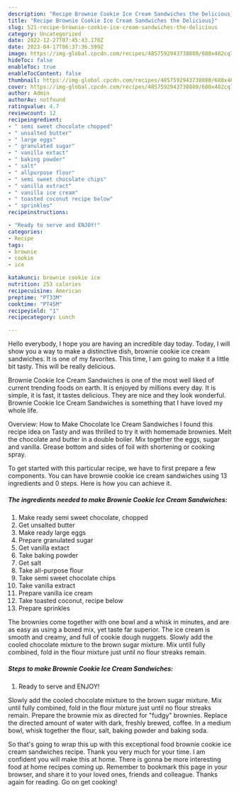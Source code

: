 ```yaml
---
description: "Recipe Brownie Cookie Ice Cream Sandwiches the Delicious}"
title: "Recipe Brownie Cookie Ice Cream Sandwiches the Delicious}"
slug: 521-recipe-brownie-cookie-ice-cream-sandwiches-the-delicious
category: Uncategorized
date: 2022-12-27T07:45:43.170Z
date: 2023-04-17T06:37:36.599Z
image: https://img-global.cpcdn.com/recipes/4857592943738880/680x482cq70/brownie-cookie-ice-cream-sandwiches-recipe-main-photo.jpg
hideToc: false
enableToc: true
enableTocContent: false
thumbnail: https://img-global.cpcdn.com/recipes/4857592943738880/680x482cq70/brownie-cookie-ice-cream-sandwiches-recipe-main-photo.jpg
cover: https://img-global.cpcdn.com/recipes/4857592943738880/680x482cq70/brownie-cookie-ice-cream-sandwiches-recipe-main-photo.jpg
author: Admin
authorAv: notfound
ratingvalue: 4.7
reviewcount: 12
recipeingredient:
- " semi sweet chocolate chopped"
- " unsalted butter"
- " large eggs"
- " granulated sugar"
- " vanilla extact"
- " baking powder"
- " salt"
- " allpurpose flour"
- " semi sweet chocolate chips"
- " vanilla extract"
- " vanilla ice cream"
- " toasted coconut recipe below"
- " sprinkles"
recipeinstructions:

- "Ready to serve and ENJOY!"
categories:
- Recipe
tags:
- brownie
- cookie
- ice

katakunci: brownie cookie ice 
nutrition: 253 calories
recipecuisine: American
preptime: "PT33M"
cooktime: "PT45M"
recipeyield: "1"
recipecategory: Lunch

---
```



Hello everybody, I hope you are having an incredible day today. Today, I will show you a way to make a distinctive dish, brownie cookie ice cream sandwiches. It is one of my favorites. This time, I am going to make it a little bit tasty. This will be really delicious.

Brownie Cookie Ice Cream Sandwiches is one of the most well liked of current trending foods on earth. It is enjoyed by millions every day. It is simple, it is fast, it tastes delicious. They are nice and they look wonderful. Brownie Cookie Ice Cream Sandwiches is something that I have loved my whole life.

Overview: How to Make Chocolate Ice Cream Sandwiches I found this recipe idea on Tasty and was thrilled to try it with homemade brownies. Melt the chocolate and butter in a double boiler. Mix together the eggs, sugar and vanilla. Grease bottom and sides of foil with shortening or cooking spray.


To get started with this particular recipe, we have to first prepare a few components. You can have brownie cookie ice cream sandwiches using 13 ingredients and 0 steps. Here is how you can achieve it.

<!--inarticleads1-->

##### The ingredients needed to make Brownie Cookie Ice Cream Sandwiches:

1. Make ready  semi sweet chocolate, chopped
1. Get  unsalted butter
1. Make ready  large eggs
1. Prepare  granulated sugar
1. Get  vanilla extact
1. Take  baking powder
1. Get  salt
1. Take  all-purpose flour
1. Take  semi sweet chocolate chips
1. Take  vanilla extract
1. Prepare  vanilla ice cream
1. Take  toasted coconut, recipe below
1. Prepare  sprinkles


The brownies come together with one bowl and a whisk in minutes, and are as easy as using a boxed mix, yet taste far superior. The ice cream is smooth and creamy, and full of cookie dough nuggets. Slowly add the cooled chocolate mixture to the brown sugar mixture. Mix until fully combined, fold in the flour mixture just until no flour streaks remain. 

<!--inarticleads2-->

##### Steps to make Brownie Cookie Ice Cream Sandwiches:


1. Ready to serve and ENJOY!

Slowly add the cooled chocolate mixture to the brown sugar mixture. Mix until fully combined, fold in the flour mixture just until no flour streaks remain. Prepare the brownie mix as directed for &#34;fudgy&#34; brownies. Replace the directed amount of water with dark, freshly brewed, coffee. In a medium bowl, whisk together the flour, salt, baking powder and baking soda. 

So that's going to wrap this up with this exceptional food brownie cookie ice cream sandwiches recipe. Thank you very much for your time. I am confident you will make this at home. There is gonna be more interesting food at home recipes coming up. Remember to bookmark this page in your browser, and share it to your loved ones, friends and colleague. Thanks again for reading. Go on get cooking!
